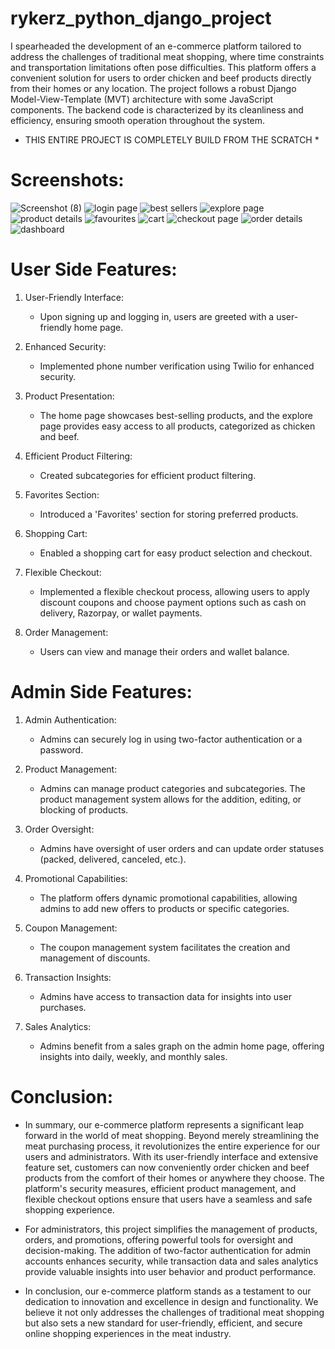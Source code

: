 # rykerz_python_django_project

I spearheaded the development of an e-commerce platform tailored to address the challenges of traditional meat shopping, where time constraints and transportation limitations often pose difficulties. This platform offers a convenient solution for users to order chicken and beef products directly from their homes or any location. The project follows a robust Django Model-View-Template (MVT) architecture with some JavaScript components. The backend code is characterized by its cleanliness and efficiency, ensuring smooth operation throughout the system.

* THIS ENTIRE PROJECT IS COMPLETELY BUILD FROM THE SCRATCH *


# Screenshots:

![Screenshot (8)](https://github.com/ashadashraf/rykerz_python_django_project/assets/126761705/38d55521-5d92-48e7-850f-5411042c9afe)
![login page](https://github.com/ashadashraf/rykerz_python_django_project/assets/126761705/0bcce5f9-3312-4410-b78b-3fcebdd52cbb)
![best sellers](https://github.com/ashadashraf/rykerz_python_django_project/assets/126761705/d7ec1f5f-3c97-4e3d-832b-5c1ef7d98128)
![explore page](https://github.com/ashadashraf/rykerz_python_django_project/assets/126761705/35561d62-2f03-43bc-957d-d7aac093df4f)
![product details](https://github.com/ashadashraf/rykerz_python_django_project/assets/126761705/4eff8c50-963e-49e4-896b-d3aa2a781d62)
![favourites](https://github.com/ashadashraf/rykerz_python_django_project/assets/126761705/774acccc-8c0a-4424-9c18-d265a0592f20)
![cart](https://github.com/ashadashraf/rykerz_python_django_project/assets/126761705/53e4921f-ae32-415e-a6e0-97dd4e8f487d)
![checkout page](https://github.com/ashadashraf/rykerz_python_django_project/assets/126761705/c407d98b-55e5-4b9a-8be5-f3161c21fce8)
![order details](https://github.com/ashadashraf/rykerz_python_django_project/assets/126761705/aac1d116-bc96-454c-8c38-095d9929ae5c)
![dashboard](https://github.com/ashadashraf/rykerz_python_django_project/assets/126761705/bd7b8914-2438-4b0e-91c6-6956bef05253)


# User Side Features:

1. User-Friendly Interface:
   - Upon signing up and logging in, users are greeted with a user-friendly home page.

2. Enhanced Security:
   - Implemented phone number verification using Twilio for enhanced security.

3. Product Presentation:
   - The home page showcases best-selling products, and the explore page provides easy access to all products, categorized as chicken and beef.

4. Efficient Product Filtering:
   - Created subcategories for efficient product filtering.

5. Favorites Section:
   - Introduced a 'Favorites' section for storing preferred products.

6. Shopping Cart:
   - Enabled a shopping cart for easy product selection and checkout.

7. Flexible Checkout:
   - Implemented a flexible checkout process, allowing users to apply discount coupons and choose payment options such as cash on delivery, Razorpay, or wallet payments.

8. Order Management:
   - Users can view and manage their orders and wallet balance.


# Admin Side Features:

1. Admin Authentication:
   - Admins can securely log in using two-factor authentication or a password.

2. Product Management:
   - Admins can manage product categories and subcategories. The product management system allows for the addition, editing, or blocking of products.

3. Order Oversight:
   - Admins have oversight of user orders and can update order statuses (packed, delivered, canceled, etc.).

4. Promotional Capabilities:
   - The platform offers dynamic promotional capabilities, allowing admins to add new offers to products or specific categories.

5. Coupon Management:
   - The coupon management system facilitates the creation and management of discounts.

6. Transaction Insights:
   - Admins have access to transaction data for insights into user purchases.

7. Sales Analytics:
   - Admins benefit from a sales graph on the admin home page, offering insights into daily, weekly, and monthly sales.



# Conclusion:
- In summary, our e-commerce platform represents a significant leap forward in the world of meat shopping. Beyond merely streamlining the meat purchasing process, it revolutionizes the entire experience for our users and administrators. With its user-friendly interface and extensive feature set, customers can now conveniently order chicken and beef products from the comfort of their homes or anywhere they choose. The platform's security measures, efficient product management, and flexible checkout options ensure that users have a seamless and safe shopping experience.

- For administrators, this project simplifies the management of products, orders, and promotions, offering powerful tools for oversight and decision-making. The addition of two-factor authentication for admin accounts enhances security, while transaction data and sales analytics provide valuable insights into user behavior and product performance.

- In conclusion, our e-commerce platform stands as a testament to our dedication to innovation and excellence in design and functionality. We believe it not only addresses the challenges of traditional meat shopping but also sets a new standard for user-friendly, efficient, and secure online shopping experiences in the meat industry.

